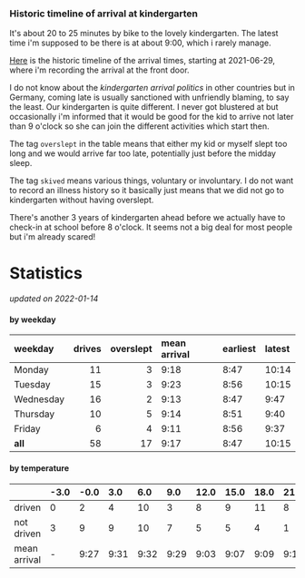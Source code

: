 ### Historic timeline of arrival at kindergarten

It's about 20 to 25 minutes by bike to the lovely kindergarten. 
The latest time i'm supposed to be there is at about 9:00, 
which i rarely manage. 

[Here](times.csv) is the historic timeline of the arrival times, starting
at 2021-06-29, where i'm recording the arrival at the front door.

I do not know about the *kindergarten arrival politics* in other
countries but in Germany, coming late is usually sanctioned 
with unfriendly blaming, to say the least. Our kindergarten is quite
different. I never got blustered at but occasionally i'm informed
that it would be good for the kid to arrive not later than 9 o'clock
so she can join the different activities which start then. 

The tag `overslept` in the table means that either my kid or myself
slept too long and we would arrive far too late, potentially just
before the midday sleep.

The tag `skived` means various things, voluntary or involuntary. I 
do not want to record an illness history so it basically just means
that we did not go to kindergarten without having overslept.

There's another 3 years of kindergarten ahead before we actually 
have to check-in at school before 8 o'clock. It seems not a big deal
for most people but i'm already scared!


# Statistics

*updated on 2022-01-14*

#### by weekday

| weekday   |   drives |   overslept | mean arrival   | earliest   | latest   |
|:----------|---------:|------------:|:---------------|:-----------|:---------|
| Monday    |       11 |           3 | 9:18           | 8:47       | 10:14    |
| Tuesday   |       15 |           3 | 9:23           | 8:56       | 10:15    |
| Wednesday |       16 |           2 | 9:13           | 8:47       | 9:47     |
| Thursday  |       10 |           5 | 9:14           | 8:51       | 9:40     |
| Friday    |        6 |           4 | 9:11           | 8:56       | 9:37     |
| **all**   |       58 |          17 | 9:17           | 8:47       | 10:15    |

#### by temperature

|              | -3.0   | -0.0   | 3.0   | 6.0   | 9.0   | 12.0   | 15.0   | 18.0   | 21.0   | 24.0   |
|:-------------|:-------|:-------|:------|:------|:------|:-------|:-------|:-------|:-------|:-------|
| driven       | 0      | 2      | 4     | 10    | 3     | 8      | 9      | 11     | 8      | 3      |
| not driven   | 3      | 9      | 9     | 10    | 7     | 5      | 5      | 4      | 1      | 1      |
| mean arrival | -      | 9:27   | 9:31  | 9:32  | 9:29  | 9:03   | 9:07   | 9:09   | 9:17   | 9:15   |

